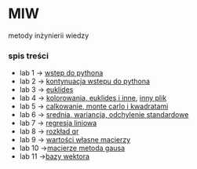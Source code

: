 # MIW
metody inżynierii wiedzy


### spis treści
- lab 1 -> [wstep do pythona](lab1/zadania.py) 
- lab 2 -> [kontynuacja wstepu do pythona](lab2/zadania2.py)
- lab 3 -> [euklides](lab3/zadania3.py)
- lab 4 -> [kolorowania, euklides i inne](lab4/zadania4.py), [inny plik](lab4/nowe.py)
- lab 5 -> [calkowanie, monte carlo i kwadratami](lab5/calkowanie.py)
- lab 6 -> [srednia, wariancja, odchylenie standardowe](lab6/prackadomowa.py)
- lab 7 -> [regresja liniowa](lab7/regresjaliniowa.py)
- lab 8 -> [rozkład qr](lab8/rozkladqr.py)
- lab 9 -> [wartości własne macierzy](lab9/zadania.py)
- lab 10 ->[macierze metoda gausa](lab10/)
- lab 11 ->[bazy wektora](lab11/pracadomowa.py)